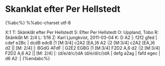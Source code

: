 # Skanklat efter Per Hellstedt

{%abc%}
%%abc-charset utf-8

X:1
T: Skänklåt efter Per Hellstedt
S: Efter Per Hellstedt
O: Uppland, Tobo
R: Skänklåt
M: 2/4
L: 1/16
Z: Karl Ljungkvist, 2011-03-04
K: D
A2 |: f2f2 gfed | cdef e2Bc | dcdB edcB |1 [M:3/4] c2A2 [EA,]6 A2 :|2 [M:3/4] c2A2 [EA,]6 d2 ||
[M: 2/4] |: BGdG AFdF | G2E2 EGBG |1 [M:3/4] F2D2 A,6 d2 :|2 [M:3/4] F2D2 A,6 A2 ||
[M: 2/4] |: (d/e/d/c/)dA (d/e/d/c/)dA | defg a2ag | fafd egec | d6 A2 :|
{%endabc%}
